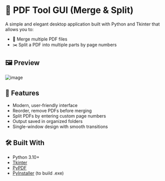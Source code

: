 # 📎 PDF Tool GUI (Merge & Split)

A simple and elegant desktop application built with Python and Tkinter that allows you to:

- 📎 Merge multiple PDF files
- ✂️ Split a PDF into multiple parts by page numbers

## 🖼 Preview
![image](https://github.com/user-attachments/assets/49f5e664-f010-44b3-ac28-077c198047d4)

## 🚀 Features

- Modern, user-friendly interface
- Reorder, remove PDFs before merging
- Split PDFs by entering custom page numbers
- Output saved in organized folders
- Single-window design with smooth transitions

## 🛠 Built With

- Python 3.10+
- [Tkinter](https://docs.python.org/3/library/tkinter.html)
- [PyPDF](https://pypi.org/project/pypdf/)
- [PyInstaller](https://pyinstaller.org/en/stable/) (to build .exe)

